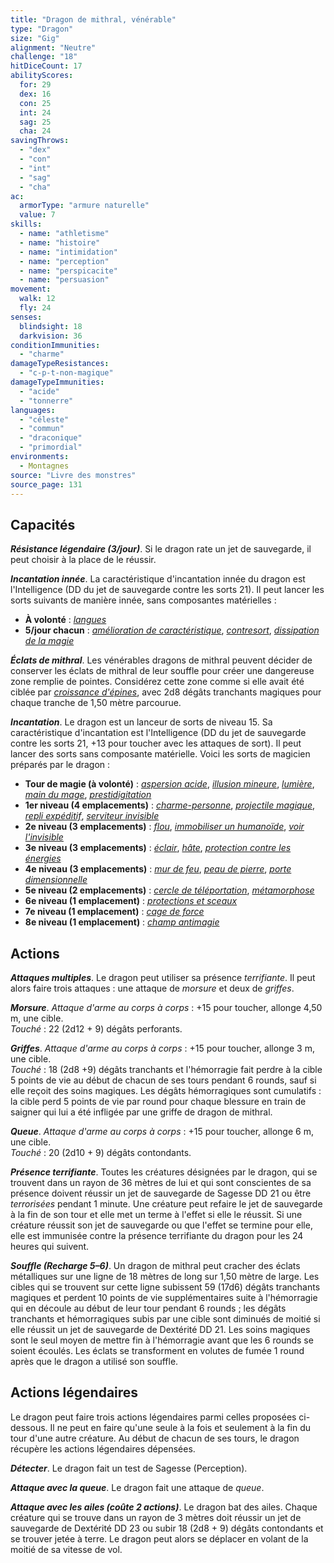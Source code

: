 ```yaml
---
title: "Dragon de mithral, vénérable"
type: "Dragon"
size: "Gig"
alignment: "Neutre"
challenge: "18"
hitDiceCount: 17
abilityScores:
  for: 29
  dex: 16
  con: 25
  int: 24
  sag: 25
  cha: 24
savingThrows:
  - "dex"
  - "con"
  - "int"
  - "sag"
  - "cha"
ac:
  armorType: "armure naturelle"
  value: 7
skills:
  - name: "athletisme"
  - name: "histoire"
  - name: "intimidation"
  - name: "perception"
  - name: "perspicacite"
  - name: "persuasion"
movement:
  walk: 12
  fly: 24
senses:
  blindsight: 18
  darkvision: 36
conditionImmunities:
  - "charme"
damageTypeResistances:
  - "c-p-t-non-magique"
damageTypeImmunities:
  - "acide"
  - "tonnerre"
languages:
  - "céleste"
  - "commun"
  - "draconique"
  - "primordial"
environments:
  - Montagnes
source: "Livre des monstres"
source_page: 131
---
```

## Capacités
_**Résistance légendaire (3/jour)**_. Si le dragon rate un jet de sauvegarde, il peut choisir à la place de le réussir.

_**Incantation innée**_. La caractéristique d'incantation innée du dragon est l'Intelligence (DD du jet de sauvegarde contre les sorts 21). Il peut lancer les sorts suivants de manière innée, sans composantes matérielles :
* **À volonté** : [_langues_](/grimoire/langues/)
* **5/jour chacun** : [_amélioration de caractéristique_](/grimoire/amelioration-de-caracteristique/), [_contresort_](/grimoire/contresort/), [_dissipation de la magie_](/grimoire/dissipation-de-la-magie/)

_**Éclats de mithral**_. Les vénérables dragons de mithral peuvent décider de conserver les éclats de mithral de leur souffle pour créer une dangereuse zone remplie de pointes. Considérez cette zone comme si elle avait été ciblée par [_croissance d'épines_](/grimoire/croissance-d-epines/), avec 2d8 dégâts tranchants magiques pour chaque tranche de 1,50 mètre parcourue.

_**Incantation**_. Le dragon est un lanceur de sorts de niveau 15. Sa caractéristique d'incantation est l'Intelligence (DD du jet de sauvegarde contre les sorts 21, +13 pour toucher avec les attaques de sort). Il peut lancer des sorts sans composante matérielle. Voici les sorts de magicien préparés par le dragon :
* **Tour de magie (à volonté)** : [_aspersion acide_](/grimoire/aspersion-acide/), [_illusion mineure_](/grimoire/illusion-mineure/), [_lumière_](/grimoire/lumiere/), [_main du mage_](/grimoire/main-du-mage/), [_prestidigitation_](/grimoire/prestidigitation/)
* **1er niveau (4 emplacements)** : [_charme-personne_](/grimoire/charme-personne/), [_projectile magique_](/grimoire/projectile-magique/), [_repli expéditif_](/grimoire/repli-expeditif/), [_serviteur invisible_](/grimoire/serviteur-invisible/)
* **2e niveau (3 emplacements)** : [_flou_](/grimoire/flou/), [_immobiliser un humanoïde_](/grimoire/immobiliser-un-humanoide/), [_voir l'invisible_](/grimoire/voir-l-invisible/)
* **3e niveau (3 emplacements)** : [_éclair_](/grimoire/eclair/), [_hâte_](/grimoire/hate/), [_protection contre les énergies_](/grimoire/protection-contre-les-energies/)
* **4e niveau (3 emplacements)** : [_mur de feu_](/grimoire/mur-de-feu/), [_peau de pierre_](/grimoire/peau-de-pierre/), [_porte dimensionnelle_](/grimoire/porte-dimensionnelle/)
* **5e niveau (2 emplacements)** : [_cercle de téléportation_](/grimoire/cercle-de-teleportation/), [_métamorphose_](/grimoire/metamorphose/)
* **6e niveau (1 emplacement)** : [_protections et sceaux_](/grimoire/protections-et-sceaux/)
* **7e niveau (1 emplacement)** : [_cage de force_](/grimoire/cage-de-force/)
* **8e niveau (1 emplacement)** : [_champ antimagie_](/grimoire/champ-antimagie/)

## Actions
_**Attaques multiples**_. Le dragon peut utiliser sa présence _terrifiante_. Il peut alors faire trois attaques : une attaque de _morsure_ et deux de _griffes_.

_**Morsure**_. _Attaque d'arme au corps à corps_ : +15 pour toucher, allonge 4,50 m, une cible.  
_Touché_ : 22 (2d12 + 9) dégâts perforants.

_**Griffes**_. _Attaque d'arme au corps à corps_ : +15 pour toucher, allonge 3 m, une cible.  
_Touché_ : 18 (2d8 +9) dégâts tranchants et l'hémorragie fait perdre à la cible 5 points de vie au début de chacun de ses tours pendant 6 rounds, sauf si elle reçoit des soins magiques. Les dégâts hémorragiques sont cumulatifs : la cible perd 5 points de vie par round pour chaque blessure en train de saigner qui lui a été infligée par une griffe de dragon de mithral.

_**Queue**_. _Attaque d'arme au corps à corps_ : +15 pour toucher, allonge 6 m, une cible.  
_Touché_ : 20 (2d10 + 9) dégâts contondants.

_**Présence terrifiante**_. Toutes les créatures désignées par le dragon, qui se trouvent dans un rayon de 36 mètres de lui et qui sont conscientes de sa présence doivent réussir un jet de sauvegarde de Sagesse DD 21 ou être _terrorisées_ pendant 1 minute. Une créature peut refaire le jet de sauvegarde à la fin de son tour et elle met un terme à l'effet si elle le réussit. Si une créature réussit son jet de sauvegarde ou que l'effet se termine pour elle, elle est immunisée contre la présence terrifiante du dragon pour les 24 heures qui suivent.

_**Souffle (Recharge 5–6)**_. Un dragon de mithral peut cracher des éclats métalliques sur une ligne de 18 mètres de long sur 1,50 mètre de large. Les cibles qui se trouvent sur cette ligne subissent 59 (17d6) dégâts tranchants magiques et perdent 10 points de vie supplémentaires suite à l'hémorragie qui en découle au début de leur tour pendant 6 rounds ; les dégâts tranchants et hémorragiques subis par une cible sont diminués de moitié si elle réussit un jet de sauvegarde de Dextérité DD 21. Les soins magiques sont le seul moyen de mettre fin à l'hémorragie avant que les 6 rounds se soient écoulés. Les éclats se transforment en volutes de fumée 1 round après que le dragon a utilisé son souffle.

## Actions légendaires
Le dragon peut faire trois actions légendaires parmi celles proposées ci-dessous. Il ne peut en faire qu'une seule à la fois et seulement à la fin du tour d'une autre créature. Au début de chacun de ses tours, le dragon récupère les actions légendaires dépensées.

_**Détecter**_. Le dragon fait un test de Sagesse (Perception).

_**Attaque avec la queue**_. Le dragon fait une attaque de _queue_.

_**Attaque avec les ailes (coûte 2 actions)**_. Le dragon bat des ailes. Chaque créature qui se trouve dans un rayon de 3 mètres doit réussir un jet de sauvegarde de Dextérité DD 23 ou subir 18 (2d8 + 9) dégâts contondants et se trouver jetée à terre. Le dragon peut alors se déplacer en volant de la moitié de sa vitesse de vol.
